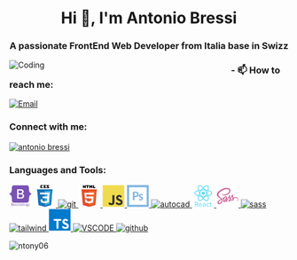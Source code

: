 <h1 align="center">Hi 👋, I'm Antonio Bressi</h1>
<h3 align="center">A passionate FrontEnd Web Developer from Italia base in Swizz</h3>
<img align="left" alt="Coding" width="400px" src="https://nerdware.com.np/frontend/assets/images/page-titles/web.jpg">


<h3 align="left">- 📫 How to reach me:</h3>
<p align="left">
<a href = "mailto:bressi.antonio@outlook.com" target="_blank" rel="noreferrer"> <img src="https://upload.wikimedia.org/wikipedia/commons/thumb/4/4f/High-contrast-mail-mark-unread.svg/768px-High-contrast-mail-mark-unread.svg.png" alt="Email" width="40" height="40"/></a>
</p>

<h3 align="left">Connect with me:</h3>
<p align="left">
<a href="https://www.linkedin.com/in/antonio-bressi/" target="blank"><img align="center" src="https://raw.githubusercontent.com/rahuldkjain/github-profile-readme-generator/master/src/images/icons/Social/linked-in-alt.svg" alt="antonio bressi" height="30" width="40" /></a>
</p>

<h3 align="left">Languages and Tools:</h3>
<p align="left">
 <a href="https://getbootstrap.com" target="_blank" rel="noreferrer"> <img src="https://raw.githubusercontent.com/devicons/devicon/master/icons/bootstrap/bootstrap-plain-wordmark.svg" alt="bootstrap" width="40" height="40"/></a> 
 <a href="https://www.w3schools.com/css/" target="_blank" rel="noreferrer"> <img src="https://raw.githubusercontent.com/devicons/devicon/master/icons/css3/css3-original-wordmark.svg" alt="css3" width="40" height="40"/> </a>
 <a href="https://git-scm.com/" target="_blank" rel="noreferrer"> <img src="https://www.vectorlogo.zone/logos/git-scm/git-scm-icon.svg" alt="git" width="40" height="40"/> </a>
 <a href="https://www.w3.org/html/" target="_blank" rel="noreferrer"> <img src="https://raw.githubusercontent.com/devicons/devicon/master/icons/html5/html5-original-wordmark.svg" alt="html5" width="40" height="40"/> </a> 
 <a href="https://developer.mozilla.org/en-US/docs/Web/JavaScript" target="_blank" rel="noreferrer"> <img src="https://raw.githubusercontent.com/devicons/devicon/master/icons/javascript/javascript-original.svg" alt="javascript" width="40" height="40"/> </a>
 <a href="https://www.photoshop.com/en" target="_blank" rel="noreferrer"> <img src="https://raw.githubusercontent.com/devicons/devicon/master/icons/photoshop/photoshop-line.svg" alt="photoshop" width="40" height="40"/> </a> 
 <a href="https://www.autodesk.it" target="_blank" rel="noreferrer"> <img src="https://pngset.com/images/autocad-icon-and-svg-vector-free-autocad-logo-triangle-mailbox-letterbox-symbol-transparent-png-2663790.png" alt="autocad" width="40" height="40"/> </a> 
 <a href="https://reactjs.org/" target="_blank" rel="noreferrer"> <img src="https://raw.githubusercontent.com/devicons/devicon/master/icons/react/react-original-wordmark.svg" alt="react" width="40" height="40"/> </a>
 <a href="https://sass-lang.com" target="_blank" rel="noreferrer"> <img src="https://raw.githubusercontent.com/devicons/devicon/master/icons/sass/sass-original.svg" alt="sass" width="40" height="40"/> </a> 
 <a href="https://lesscss.org/" target="_blank" rel="noreferrer"> <img src="https://seeklogo.com/images/L/less-logo-AAE582C286-seeklogo.com.png" alt="sass" width="40" height="40"/> </a> 
 <a href="https://tailwindcss.com/" target="_blank" rel="noreferrer"> <img src="https://www.vectorlogo.zone/logos/tailwindcss/tailwindcss-icon.svg" alt="tailwind" width="40" height="40"/> </a> 
 <a href="https://www.typescriptlang.org/" target="_blank" rel="noreferrer"> <img src="https://raw.githubusercontent.com/devicons/devicon/master/icons/typescript/typescript-original.svg" alt="typescript" width="40" height="40"/> </a> 
 <a href="" target="_blank" rel="noreferrer"> <img src="https://upload.wikimedia.org/wikipedia/commons/thumb/2/2d/Visual_Studio_Code_1.18_icon.svg/2056px-Visual_Studio_Code_1.18_icon.svg.png" alt="VSCODE" width="40" height="40"/> </a> 
 <a href="https://github.com/" target="_blank" rel="noreferrer"> <img src="https://www.seekpng.com/png/detail/192-1923013_transparent-png-github-logo.png" alt="github" width="90" height="40"/> </a>
</p>

<p>
 <img align="center" src="https://github-readme-stats.vercel.app/api/top-langs?username=ntony06&show_icons=true&locale=en&layout=compact" alt="ntony06" />
</p>
